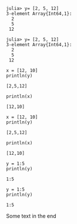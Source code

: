 
~~~~{.julia}
julia> y= [2, 5, 12]
3-element Array{Int64,1}:
  2
  5
 12
~~~~~~~~~~~~~






~~~~{.julia}
julia> y= [2, 5, 12]
3-element Array{Int64,1}:
  2
  5
 12
~~~~~~~~~~~~~






~~~~{.julia}
x = [12, 10]
println(y)

~~~~~~~~~~~~~


~~~~
[2,5,12]
~~~~



~~~~{.julia}
println(x)
~~~~~~~~~~~~~


~~~~
[12,10]
~~~~





~~~~{.julia}
x = [12, 10]
println(y)

~~~~~~~~~~~~~


~~~~
[2,5,12]
~~~~



~~~~{.julia}
println(x)
~~~~~~~~~~~~~


~~~~
[12,10]
~~~~





~~~~{.julia}
y = 1:5
println(y)
~~~~~~~~~~~~~


~~~~
1:5
~~~~






~~~~{.julia}
y = 1:5
println(y)
~~~~~~~~~~~~~


~~~~
1:5
~~~~





Some text in the end

